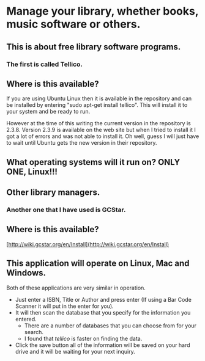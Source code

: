 # Manage your library, whether books, music software or others.

## This is about free library software programs.

### The first is called Tellico.

## Where is this available?

If you are using Ubuntu Linux then it is available in the repository and can be installed by entering "sudo apt-get install tellico".  This will install it to your system and be ready to run. 

However at the time of this writing the current version in the repository is 2.3.8.  Version 2.3.9 is available on the web site but when I tried to install it I got a lot of errors and was not able to install it. Oh well, guess I will just have to wait until Ubuntu gets the new version in their repository.

## What operating systems will it run on?  ONLY ONE, Linux!!!

## Other library managers.

### Another one that I have used is GCStar.

## Where is this available?
[http://wiki.gcstar.org/en/Install](http://wiki.gcstar.org/en/Install)

## This application will operate on Linux, Mac and Windows.

Both of these applications are very similar in operation.

* Just enter a ISBN, Title or Author and press enter (If using a Bar Code Scanner it will put in the enter for you).
* It will then scan the database that you specify for the information you entered. 
    * There are a number of databases that you can choose from for your search.
    * I found that _tellico_ is faster on finding the data.
* Click the save button all of the information will be saved on your hard drive and it will be waiting for your next inquiry. 
